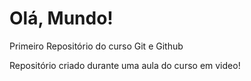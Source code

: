 # Olá, Mundo!
 Primeiro Repositório do curso Git e Github

Repositório criado durante uma aula do curso em video!